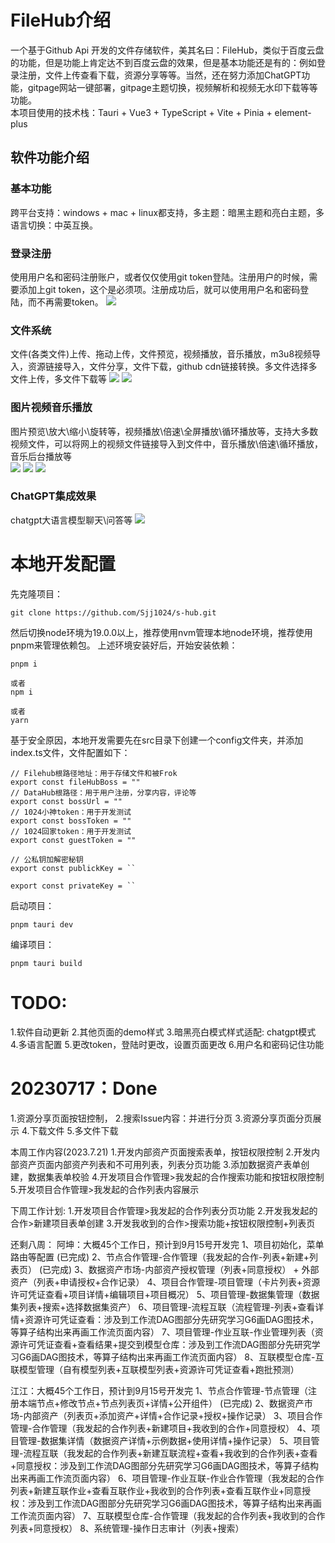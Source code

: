 # FileHub介绍
一个基于Github Api 开发的文件存储软件，美其名曰：FileHub，类似于百度云盘的功能，但是功能上肯定达不到百度云盘的效果，但是基本功能还是有的：例如登录注册，文件上传查看下载，资源分享等等。当然，还在努力添加ChatGPT功能，gitpage网站一键部署，gitpage主题切换，视频解析和视频无水印下载等等功能。  
本项目使用的技术栈：Tauri + Vue3 + TypeScript + Vite + Pinia + element-plus

## 软件功能介绍
### 基本功能
跨平台支持：windows + mac + linux都支持，多主题：暗黑主题和亮白主题，多语言切换：中英互换。   

### 登录注册  
使用用户名和密码注册账户，或者仅仅使用git token登陆。注册用户的时候，需要添加上git token，这个是必须项。注册成功后，就可以使用用户名和密码登陆，而不再需要token。
![](https://cdn.staticaly.com/gh/1024huijia/QingChunMeizi@master/20230720/image.2uh6124tv4a0.webp)  


### 文件系统  
文件(各类文件)上传、拖动上传，文件预览，视频播放，音乐播放，m3u8视频导入，资源链接导入，文件分享，文件下载，github cdn链接转换。多文件选择多文件上传，多文件下载等
![](https://cdn.staticaly.com/gh/1024huijia/QingChunMeizi@master/20230720/image.4ikm9oo3l3m0.webp)
![](https://cdn.staticaly.com/gh/1024huijia/QingChunMeizi@master/20230720/image.5nlodjb062c0.webp)


### 图片视频音乐播放  
图片预览\放大\缩小\旋转等，视频播放\倍速\全屏播放\循环播放等，支持大多数视频文件，可以将网上的视频文件链接导入到文件中，音乐播放\倍速\循环播放，音乐后台播放等   
![](https://cdn.staticaly.com/gh/1024huijia/QingChunMeizi@master/20230720/image.69xjc9jm1800.webp)
![](https://cdn.staticaly.com/gh/1024huijia/QingChunMeizi@master/20230720/image.26skfpadn5og.webp)
![](https://cdn.staticaly.com/gh/1024huijia/QingChunMeizi@master/20230720/image.2whu0rbw5la0.webp)  

### ChatGPT集成效果
chatgpt大语言模型聊天\问答等
![](https://cdn.staticaly.com/gh/1024huijia/QingChunMeizi@master/20230720/image.32nkp0ib2r20.webp)  


# 本地开发配置
先克隆项目：
```
git clone https://github.com/Sjj1024/s-hub.git
```

然后切换node环境为19.0.0以上，推荐使用nvm管理本地node环境，推荐使用pnpm来管理依赖包。
上述环境安装好后，开始安装依赖：
```
pnpm i

或者
npm i

或者
yarn
```


基于安全原因，本地开发需要先在src目录下创建一个config文件夹，并添加index.ts文件，文件配置如下：
```
// Filehub根路径地址：用于存储文件和被Frok
export const fileHubBoss = ""
// DataHub根路径：用于用户注册，分享内容，评论等
export const bossUrl = ""
// 1024小神token：用于开发测试
export const bossToken = ""
// 1024回家token：用于开发测试
export const guestToken = ""

// 公私钥加解密秘钥
export const publickKey = ``

export const privateKey = ``
```

启动项目：
```
pnpm tauri dev
```

编译项目：
```
pnpm tauri build
```


# TODO:
1.软件自动更新
2.其他页面的demo样式
3.暗黑亮白模式样式适配: chatgpt模式
4.多语言配置
5.更改token，登陆时更改，设置页面更改
6.用户名和密码记住功能


# 20230717：Done
1.资源分享页面按钮控制，
2.搜索Issue内容：并进行分页
3.资源分享页面分页展示
4.下载文件
5.多文件下载



本周工作内容(2023.7.21)
1.开发内部资产页面搜索表单，按钮权限控制
2.开发内部资产页面内部资产列表和不可用列表，列表分页功能
3.添加数据资产表单创建，数据集表单校验
4.开发项目合作管理>我发起的合作搜索功能和按钮权限控制
5.开发项目合作管理>我发起的合作列表内容展示

下周工作计划:
1.开发项目合作管理>我发起的合作列表分页功能
2.开发我发起的合作>新建项目表单创建
3.开发我收到的合作>搜索功能+按钮权限控制+列表页


还剩八周：
阿坤：大概45个工作日，预计到9月15号开发完
1、项目初始化，菜单路由等配置 (已完成)
2、节点合作管理-合作管理（我发起的合作-列表+新建+列表页） (已完成)
3、数据资产市场-内部资产授权管理（列表+同意授权） + 外部资产（列表+申请授权+合作记录）
4、项目合作管理-项目管理（卡片列表+资源许可凭证查看+项目详情+编辑项目+项目概况）
5、项目管理-数据集管理（数据集列表+搜索+选择数据集资产）
6、项目管理-流程互联（流程管理-列表+查看详情+资源许可凭证查看：涉及到工作流DAG图部分先研究学习G6画DAG图技术，等算子结构出来再画工作流页面内容）
7、项目管理-作业互联-作业管理列表（资源许可凭证查看+查看结果+提交到模型仓库：涉及到工作流DAG图部分先研究学习G6画DAG图技术，等算子结构出来再画工作流页面内容）
8、互联模型仓库-互联模型管理（自有模型列表+互联模型列表+资源许可凭证查看+跑批预测）



江江：大概45个工作日，预计到9月15号开发完
1、节点合作管理-节点管理（注册本端节点+修改节点+节点列表页+详情+公开组件） (已完成)
2、数据资产市场-内部资产（列表页+添加资产+详情+合作记录+授权+操作记录）
3、项目合作管理-合作管理（我发起的合作列表+新建项目+我收到的合作+同意授权）
4、项目管理-数据集详情（数据资产详情+示例数据+使用详情+操作记录）
5、项目管理-流程互联（我发起的合作列表+新建互联流程+查看+我收到的合作列表+查看+同意授权：涉及到工作流DAG图部分先研究学习G6画DAG图技术，等算子结构出来再画工作流页面内容）
6、项目管理-作业互联-作业合作管理（我发起的合作列表+新建互联作业+查看互联作业+我收到的合作列表+查看互联作业+同意授权：涉及到工作流DAG图部分先研究学习G6画DAG图技术，等算子结构出来再画工作流页面内容）
7、互联模型仓库-合作管理（我发起的合作列表+我收到的合作列表+同意授权）
8、系统管理-操作日志审计（列表+搜索）
